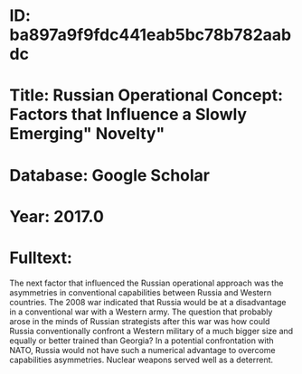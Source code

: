 # ID: ba897a9f9fdc441eab5bc78b782aabdc
# Title: Russian Operational Concept: Factors that Influence a Slowly Emerging" Novelty"
# Database: Google Scholar
# Year: 2017.0
# Fulltext:
The next factor that influenced the Russian operational approach was the asymmetries in conventional capabilities between Russia and Western countries.
The 2008 war indicated that Russia would be at a disadvantage in a conventional war with a Western army.
The question that probably arose in the minds of Russian strategists after this war was how could Russia conventionally confront a Western military of a much bigger size and equally or better trained than Georgia?
In a potential confrontation with NATO, Russia would not have such a numerical advantage to overcome capabilities asymmetries.
Nuclear weapons served well as a deterrent.